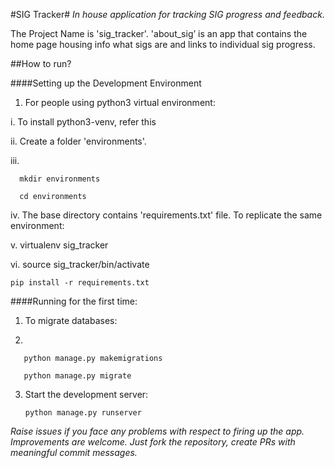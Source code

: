 #SIG Tracker#
_In house application for tracking SIG progress and feedback._

The Project Name is 'sig_tracker'.
'about_sig’ is an app that contains the home page housing info what sigs are and links to individual sig progress.

##How to run?

####Setting up the Development Environment
1.	For people using python3 virtual environment:

i.	To install python3-venv, refer this

ii.	Create a folder 'environments'.

iii.	
        
      mkdir environments

      cd environments   
      
iv.	The base directory contains 'requirements.txt' file. To replicate the same environment:

v.	virtualenv sig_tracker

vi.	source sig_tracker/bin/activate

    pip install -r requirements.txt
    
####Running for the first time:

1.	To migrate databases:

2.	
     
       python manage.py makemigrations

       python manage.py migrate
    
3.	Start the development server:

    
        python manage.py runserver
    
_Raise issues if you face any problems with respect to firing up the app. Improvements are welcome. Just fork the repository, create PRs with meaningful commit messages._




